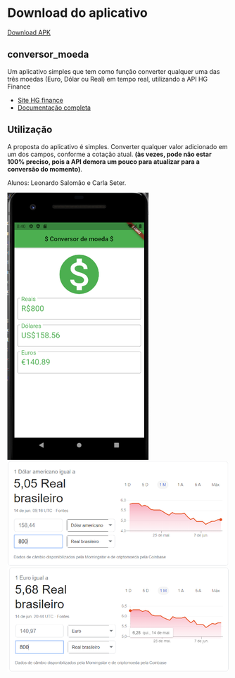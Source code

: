 # Download do aplicativo

<a href="\build\app\outputs\apk\release" download="app-x86_64-release.apk">Download APK</a>


## conversor_moeda

Um aplicativo simples que tem como função converter qualquer uma das três moedas (Euro, Dólar ou Real) em tempo real, utilizando a API HG Finance 

- [Site HG finance](https://hgbrasil.com/status/finance)
- [Documentação completa](https://console.hgbrasil.com/documentation/finance)

## Utilização

A proposta do aplicativo é simples. Converter qualquer valor adicionado em um dos campos, conforme a cotação atual. **(às vezes, pode não estar 100% preciso, pois a API demora um pouco para atualizar para a conversão do momento)**.

Alunos: Leonardo Salomão e Carla Seter.

![](/images/conversor.png) ![](/images/dolar_real.png) ![](/images/euro_real.png)

